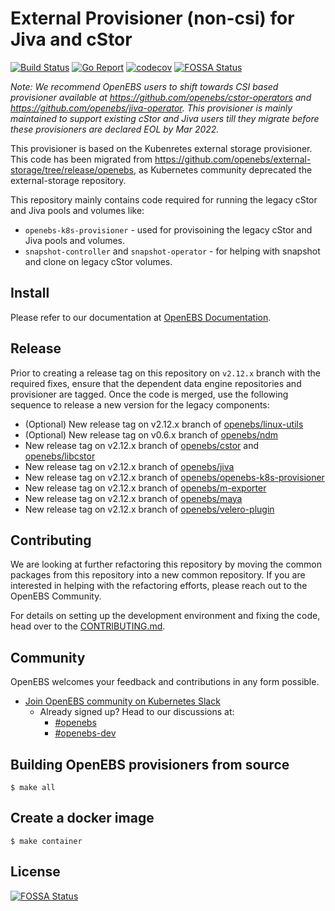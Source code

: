 # External Provisioner (non-csi) for Jiva and cStor
[![Build Status](https://app.travis-ci.com/openebs/openebs-k8s-provisioner.svg?branch=v2.12.x)](https://app.travis-ci.com/openebs/openebs-k8s-provisioner)
[![Go Report](https://goreportcard.com/badge/github.com/openebs/openebs-k8s-provisioner)](https://goreportcard.com/report/github.com/openebs/openebs-k8s-provisioner)
[![codecov](https://codecov.io/gh/openebs/openebs-k8s-provisioner/branch/v2.12.x/graph/badge.svg?token=nDwloue1T5)](https://codecov.io/gh/openebs/openebs-k8s-provisioner)
[![FOSSA Status](https://app.fossa.com/api/projects/git%2Bgithub.com%2Fopenebs%2Fopenebs-k8s-provisioner.svg?type=shield)](https://app.fossa.com/projects/git%2Bgithub.com%2Fopenebs%2Fopenebs-k8s-provisioner?ref=badge_shield)

_Note: We recommend OpenEBS users to shift towards CSI based provisioner available at https://github.com/openebs/cstor-operators and https://github.com/openebs/jiva-operator. This provisioner is mainly maintained to support existing cStor and Jiva users till they migrate before these provisioners are declared EOL by Mar 2022._

This provisioner is based on the Kubenretes external storage provisioner. This code has been migrated from https://github.com/openebs/external-storage/tree/release/openebs, as Kubernetes community deprecated the external-storage repository.  

This repository mainly contains code required for running the legacy cStor and Jiva pools and volumes like: 
- `openebs-k8s-provisioner` - used for provisoining the legacy cStor and Jiva pools and volumes.
- `snapshot-controller` and `snapshot-operator` - for helping with snapshot and clone on legacy cStor volumes.

## Install

Please refer to our documentation at [OpenEBS Documentation](http://openebs.io/).

## Release

Prior to creating a release tag on this repository on `v2.12.x` branch with the required fixes, ensure that the dependent data engine repositories and provisioner are tagged. Once the code is merged, use the following sequence to release a new version for the legacy components:
- (Optional) New release tag on v2.12.x branch of [openebs/linux-utils](https://github.com/openebs/linux-utils)
- (Optional) New release tag on v0.6.x branch of [openebs/ndm](https://github.com/openebs/node-disk-manager)
- New release tag on v2.12.x branch of [openebs/cstor](https://github.com/openebs/cstor) and [openebs/libcstor](https://github.com/openebs/libcstor)
- New release tag on v2.12.x branch of [openebs/jiva](https://github.com/openebs/jiva) 
- New release tag on v2.12.x branch of [openebs/openebs-k8s-provisioner](https://github.com/openebs/openebs-k8s-provisioner)
- New release tag on v2.12.x branch of [openebs/m-exporter](https://github.com/openebs/m-exporter)
- New release tag on v2.12.x branch of [openebs/maya](https://github.com/openebs/maya)
- New release tag on v2.12.x branch of [openebs/velero-plugin](https://github.com/openebs/velero-plugin)

## Contributing

We are looking at further refactoring this repository by moving the common packages from this repository into a new common repository. If you are interested in helping with the refactoring efforts, please reach out to the OpenEBS Community. 

For details on setting up the development environment and fixing the code, head over to the [CONTRIBUTING.md](./CONTRIBUTING.md).

## Community

OpenEBS welcomes your feedback and contributions in any form possible.

- [Join OpenEBS community on Kubernetes Slack](https://kubernetes.slack.com)
  - Already signed up? Head to our discussions at:
    -  [#openebs](https://kubernetes.slack.com/messages/openebs/)
    -  [#openebs-dev](https://kubernetes.slack.com/messages/openebs-dev/)



## Building OpenEBS provisioners from source

```
$ make all 
```

## Create a docker image 

```
$ make container
```


## License
[![FOSSA Status](https://app.fossa.com/api/projects/git%2Bgithub.com%2Fopenebs%2Fopenebs-k8s-provisioner.svg?type=large)](https://app.fossa.com/projects/git%2Bgithub.com%2Fopenebs%2Fopenebs-k8s-provisioner?ref=badge_large)
